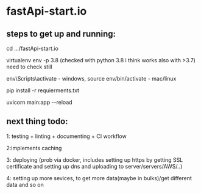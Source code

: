 # fastApi-start.io

## steps to get up and running:

cd .../fastApi-start.io

virtualenv env -p 3.8 (checked with python 3.8 i think works also with >3.7) need to check still

env\Scripts\activate - windows,  source env/bin/activate - mac/linux

pip install -r requierments.txt

uvicorn main:app --reload


## next thing todo:
1: testing + linting + documenting + CI workflow

2:implements caching

3: deploying (prob via docker, includes setting up https by getting SSL certificate and setting up dns and uploading to server/servers/AWS/..)

4: setting up more sevices, to get more data(maybe in bulks)/get different data and so on
